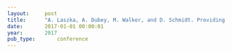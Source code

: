 ```yaml
---
layout:     post
title:      "A. Laszka, A. Dubey, M. Walker, and D. Schmidt. Providing privacy, safety, and security in iot-based transactive energy systems using distributed ledgers. IoT, sep 2017."
date:       2017-01-01 00:00:01
year:       2017
pub_type:       conference
---
```

